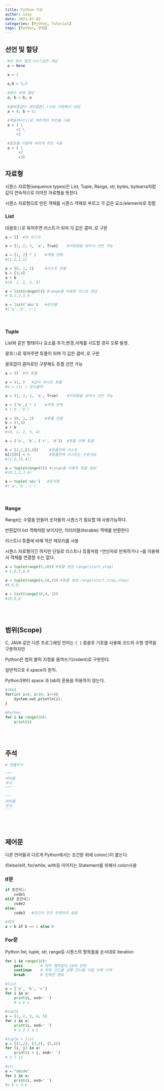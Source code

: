 ```yaml
---
title: Python 기초
author: ssoy
date: 2021-07-03
categories: [Python, Tutorial]
tags: [Python, 문법]
---
```




## 선언 및 할당

```python
 #빈 변수 할당 null같은 개념
 a = None

 a = 1
 
 a,b = 2,3
 
 #변수 바꿔 할당
 a, b = b, a
 
 #줄바꿈없이 세미콜론(;)으로 구분해서 대입
 a = 4; b = 5;
 
 #백슬래시(\)로 여러개의 라인을 사용
 a = 1 \
     +2 \
     +3

 #괄호를 이용해 여러개 라인 사용
 a = ( 1
      +2
      +3)
```
## 자료형
시퀀스 자료형(sequence types)은 List, Tuple, Range, str, bytes, bytearra처럼 값이 연속적으로 이어진 자료형을 뜻한다.

시퀀스 자료형으로 만든 객체를 시퀀스 객체로 부르고 각 값은 요소(element)로 칭함
### List
대괄호`[]`로 묶어주면 리스트가 되며 각 값은 콤마`,`로 구분
```python
a = []  #빈 리스트

a = [1, 2, 3, 'a', True]    #자료형을 섞어서 선언 가능

a = [1, 2] * 2    #객체 반복
#[1,2,1,2]

a = [0, 1, 2]     #리스트 연결
b = [3,4]
a + b
#[0, 1, 2, 3, 4]

a = list(range(5)) #range를 이용한 리스트 생성
# 0,1,2,3,4

a = list('abc')   #문자열
#['a','b','c']


```
<br>

### Tuple
List와 같은 형태이나 요소를 추가,변경,삭제를 시도할 경우 오류 발생.

괄호`()`로 묶어주면 튜플이 되며 각 값은 콤마`,`로 구분

괄호없이 콤마로만 구분해도 튜플 선언 가능
```python
a = ()  #빈 튜플

a = (1, )   #값이 하나인 튜플
#a = (1) > 정수출력

a = (1, 2, 3, 'a', True)    #자료형을 섞어서 선언 가능

a = ('b',) * 2    #객체 반복
# ('b','b')

a = (0, 1, 2)     #튜플 연결
b = (3,4)
a + b
#(0, 1, 2, 3, 4)

a = ('a', 'b', ('c', 'd'))  #튜플 안에 튜플

b = (1,2,[3,4])     #튜플안에 리스트
b[2][0] = 5         #튜플안에 리스트는 수정가능
#(1,2,[5,4])

a = tuple(range(5)) #range를 이용한 튜플 생성
#(0,1,2,3,4)

a = tuple('abc')   #문자열
#('a','b','c')


```
<br>

### Range
Range는 수열을 만들어 숫자들의 시퀀스가 필요할 때 사용가능하다.

반환값이 list 객체처럼 보이지만, 이터러블(iterable) 객체를 반환한다

리스트나 튜플에 비해 적은 메모리를 사용

시퀀스 자료형이긴 하지만 단일로 리스트나 튜플처럼 `*`연산자로 반복하거나 `+`를 이용해서 객체를 연결할 수는 없다.
```python
a = tuple(range(5,10)) #튜플 생성 range(start,stop)
# 5,6,7,8,9

a = tuple(range(4,10,2)) #튜플 생성 range(start,stop,step)
#4,6,8

a = list(range(10,4,-2))
#10,8,6
```

<br><br>
## 범위(Scope)
C, JAVA 같은 다른 프로그래밍 언어는 `{ }` 중괄호 기호를 사용해 코드의 수행 영역을 구분하지만

Python은 범위 블럭 지정을 들여쓰기(indent)로 구분한다.

일반적으로 4 space이 원칙.

Python3부터 space 과 tab의 혼용을 허용하지 않는다.



```python
#JAVA
for(int i=0; i<10; i++){
    System.out.println(i);
}

#Python
for i in range(10):
    print(i)
```
<br><br>
## 주석
```python
# 한줄주석

"""
여러줄
주석
"""

'''
여러줄
주석
'''
```
<br><br>
## 제어문
다른 언어들과 다르게 Python에서는 조건문 뒤에 colon(:)이 붙는다.

if/else/elif, for/while, with등 이어지는 Statement를 위해서 colon사용

### If문
```python
if 조건식1:
    code1 
elif 조건식2:
    code2
else:
    code3   #조건식 모두 만족하지 않음

#축약
a = b if b == 1 else 0
```
### For문
Python list, tuple, str, range등 시퀀스의 항목들을 순서대로 iteration
```python
for i in range(10):
    pass        # 아무 행위없이 10회 반복
    continue    # 하위 코드를 실행 건너뜀 다음 반복 시작
    break       # 반복문 종료
    
#list    
a = ['a', 'b', 'c']
for i in a:
    print(i, end=' ')
    # a b c
    
#tuple
a = (1, 2, 3, 4, 5)
for i in a:
    print(i, end=' ')
    # 1 2 3 4 5

#tuple + list
a = [(1,2), (3,4), (5,6)]
for (i, j) in a:
    print(i + j, end=' ')
# 3 7 11
    
#str
a = "abcde"
for i in a:
    print(i, end=' ')
#a b c d e
```

